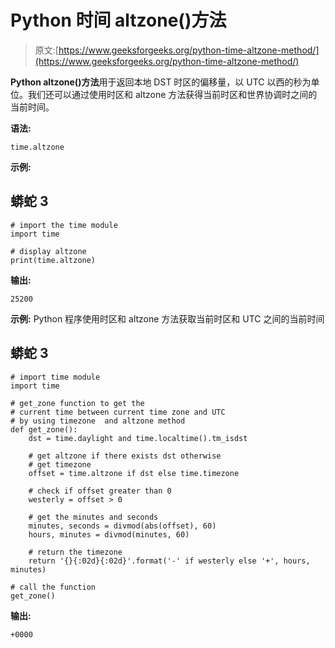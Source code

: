 # Python 时间 altzone()方法

> 原文:[https://www.geeksforgeeks.org/python-time-altzone-method/](https://www.geeksforgeeks.org/python-time-altzone-method/)

**Python altzone()方法**用于返回本地 DST 时区的偏移量，以 UTC 以西的秒为单位。我们还可以通过使用时区和 altzone 方法获得当前时区和世界协调时之间的当前时间。

**语法:**

```
time.altzone
```

**示例:**

## 蟒蛇 3

```
# import the time module
import time

# display altzone
print(time.altzone)
```

**输出:**

```
25200
```

**示例:** Python 程序使用时区和 altzone 方法获取当前时区和 UTC 之间的当前时间

## 蟒蛇 3

```
# import time module
import time

# get_zone function to get the
# current time between current time zone and UTC
# by using timezone  and altzone method
def get_zone():
    dst = time.daylight and time.localtime().tm_isdst

    # get altzone if there exists dst otherwise
    # get timezone
    offset = time.altzone if dst else time.timezone

    # check if offset greater than 0
    westerly = offset > 0

    # get the minutes and seconds
    minutes, seconds = divmod(abs(offset), 60)
    hours, minutes = divmod(minutes, 60)

    # return the timezone
    return '{}{:02d}{:02d}'.format('-' if westerly else '+', hours, minutes)

# call the function
get_zone()
```

**输出:**

```
+0000
```